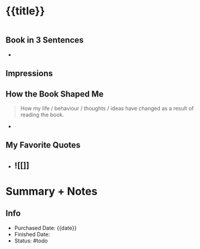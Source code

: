 # {{title}}

![]()

## Book in 3 Sentences
-



## Impressions



## How the Book Shaped Me

> How my life / behaviour / thoughts / ideas have changed as a result of reading the book.

-




## My Favorite Quotes
- ## ![[]]



# Summary + Notes






## Info 
- Purchased Date: {{date}}
- Finished Date:
- Status: #todo 





 

